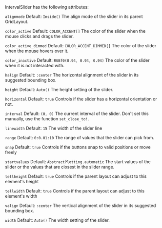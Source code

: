 IntervalSlider has the following attributes:

`alignmode`
Default: `Inside()`
The align mode of the slider in its parent GridLayout.

`color_active`
Default: `COLOR_ACCENT[]`
The color of the slider when the mouse clicks and drags the slider.

`color_active_dimmed`
Default: `COLOR_ACCENT_DIMMED[]`
The color of the slider when the mouse hovers over it.

`color_inactive`
Default: `RGBf0(0.94, 0.94, 0.94)`
The color of the slider when it is not interacted with.

`halign`
Default: `:center`
The horizontal alignment of the slider in its suggested bounding box.

`height`
Default: `Auto()`
The height setting of the slider.

`horizontal`
Default: `true`
Controls if the slider has a horizontal orientation or not.

`interval`
Default: `(0, 0)`
The current interval of the slider. Don't set this manually, use the function `set_close_to!`.

`linewidth`
Default: `15`
The width of the slider line

`range`
Default: `0:0.01:10`
The range of values that the slider can pick from.

`snap`
Default: `true`
Controls if the buttons snap to valid positions or move freely

`startvalues`
Default: `AbstractPlotting.automatic`
The start values of the slider or the values that are closest in the slider range.

`tellheight`
Default: `true`
Controls if the parent layout can adjust to this element's height

`tellwidth`
Default: `true`
Controls if the parent layout can adjust to this element's width

`valign`
Default: `:center`
The vertical alignment of the slider in its suggested bounding box.

`width`
Default: `Auto()`
The width setting of the slider.
